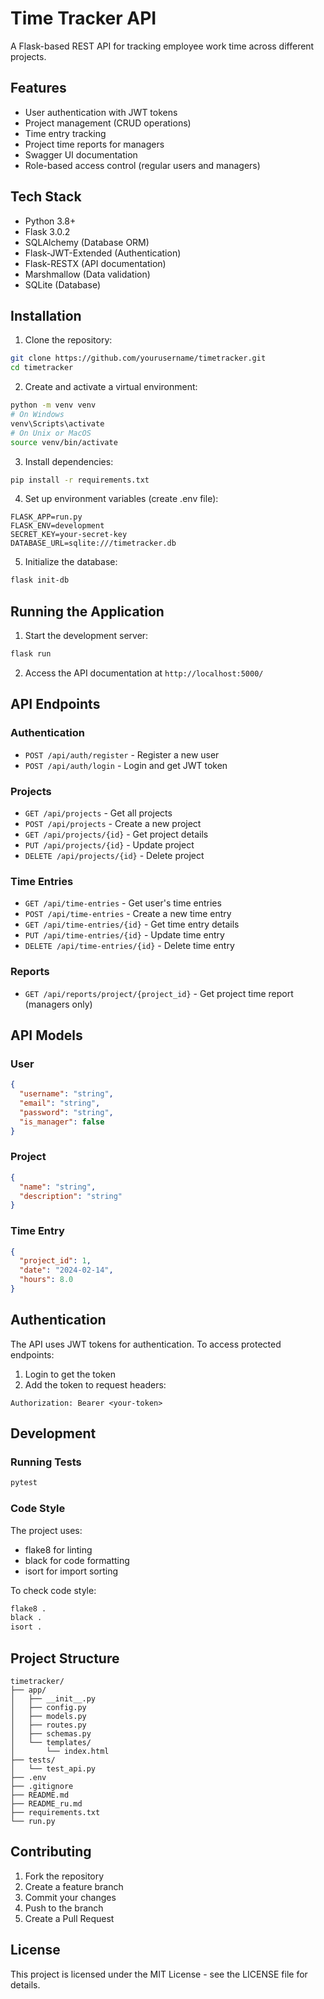 # Time Tracker API

A Flask-based REST API for tracking employee work time across different projects.

## Features

- User authentication with JWT tokens
- Project management (CRUD operations)
- Time entry tracking
- Project time reports for managers
- Swagger UI documentation
- Role-based access control (regular users and managers)

## Tech Stack

- Python 3.8+
- Flask 3.0.2
- SQLAlchemy (Database ORM)
- Flask-JWT-Extended (Authentication)
- Flask-RESTX (API documentation)
- Marshmallow (Data validation)
- SQLite (Database)

## Installation

1. Clone the repository:
```bash
git clone https://github.com/yourusername/timetracker.git
cd timetracker
```

2. Create and activate a virtual environment:
```bash
python -m venv venv
# On Windows
venv\Scripts\activate
# On Unix or MacOS
source venv/bin/activate
```

3. Install dependencies:
```bash
pip install -r requirements.txt
```

4. Set up environment variables (create .env file):
```env
FLASK_APP=run.py
FLASK_ENV=development
SECRET_KEY=your-secret-key
DATABASE_URL=sqlite:///timetracker.db
```

5. Initialize the database:
```bash
flask init-db
```

## Running the Application

1. Start the development server:
```bash
flask run
```

2. Access the API documentation at `http://localhost:5000/`

## API Endpoints

### Authentication

- `POST /api/auth/register` - Register a new user
- `POST /api/auth/login` - Login and get JWT token

### Projects

- `GET /api/projects` - Get all projects
- `POST /api/projects` - Create a new project
- `GET /api/projects/{id}` - Get project details
- `PUT /api/projects/{id}` - Update project
- `DELETE /api/projects/{id}` - Delete project

### Time Entries

- `GET /api/time-entries` - Get user's time entries
- `POST /api/time-entries` - Create a new time entry
- `GET /api/time-entries/{id}` - Get time entry details
- `PUT /api/time-entries/{id}` - Update time entry
- `DELETE /api/time-entries/{id}` - Delete time entry

### Reports

- `GET /api/reports/project/{project_id}` - Get project time report (managers only)

## API Models

### User
```json
{
  "username": "string",
  "email": "string",
  "password": "string",
  "is_manager": false
}
```

### Project
```json
{
  "name": "string",
  "description": "string"
}
```

### Time Entry
```json
{
  "project_id": 1,
  "date": "2024-02-14",
  "hours": 8.0
}
```

## Authentication

The API uses JWT tokens for authentication. To access protected endpoints:

1. Login to get the token
2. Add the token to request headers:
```
Authorization: Bearer <your-token>
```

## Development

### Running Tests
```bash
pytest
```

### Code Style
The project uses:
- flake8 for linting
- black for code formatting
- isort for import sorting

To check code style:
```bash
flake8 .
black .
isort .
```

## Project Structure

```
timetracker/
├── app/
│   ├── __init__.py
│   ├── config.py
│   ├── models.py
│   ├── routes.py
│   ├── schemas.py
│   └── templates/
│       └── index.html
├── tests/
│   └── test_api.py
├── .env
├── .gitignore
├── README.md
├── README_ru.md
├── requirements.txt
└── run.py
```

## Contributing

1. Fork the repository
2. Create a feature branch
3. Commit your changes
4. Push to the branch
5. Create a Pull Request

## License

This project is licensed under the MIT License - see the LICENSE file for details. 